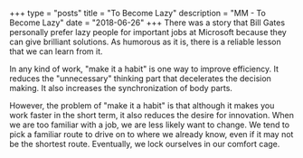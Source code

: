 +++
type = "posts"
title = "To Become Lazy"
description = "MM - To Become Lazy"
date = "2018-06-26" 
+++
There was a story that Bill Gates personally prefer lazy people for important jobs at Microsoft because they can give brilliant solutions. As humorous as it is, there is a reliable lesson that we can learn from it. 

In any kind of work, "make it a habit" is one way to improve efficiency. It reduces the "unnecessary" thinking part that decelerates the decision making. It also increases the synchronization of body parts.

However, the problem of "make it a habit" is that although it makes you work faster in the short term, it also reduces the desire for innovation. When we are too familiar with a job, we are less likely want to change. We tend to pick a familiar route to drive on to where we already know, even if it may not be the shortest route. Eventually, we lock ourselves in our comfort cage.